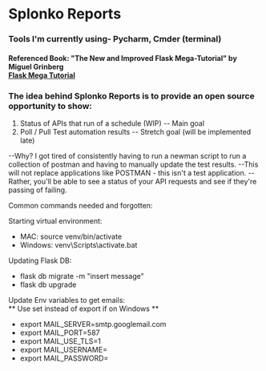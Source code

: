<h1>Splonko Reports</h1>

<h3> Tools I'm currently using- Pycharm, Cmder (terminal) </h3>

<h4> Referenced Book: "The New and Improved Flask Mega-Tutorial" by Miguel Grinberg <br>
<a href="https://blog.miguelgrinberg.com/post/the-flask-mega-tutorial-part-i-hello-world"> Flask Mega Tutorial</a> </h4>

<h3> The idea behind Splonko Reports is to provide an open source opportunity to show: </h3>

1. Status of APIs that run of a schedule (WIP) -- Main goal
2. Poll / Pull Test automation results -- Stretch goal (will be implemented late)

--Why?
    I got tired of consistently having to run a newman script to run a collection of postman and 
    having to manually update the test results.
        --This will not replace applications like POSTMAN - this isn't a test application.
        --Rather, you'll be able to see a status of your API requests and see if they're passing
          of failing.


Common commands needed and forgotten:

Starting virtual environment:
* MAC: source venv/bin/activate
* Windows: venv\Scripts\activate.bat

Updating Flask DB: <br>
   * flask db migrate -m "insert message" <br>
   * flask db upgrade


Update Env variables to get emails: <br> ** Use set instead of export if on Windows ** <br>
* export MAIL_SERVER=smtp.googlemail.com
* export MAIL_PORT=587
* export MAIL_USE_TLS=1
* export MAIL_USERNAME=<your-gmail-username>
* export MAIL_PASSWORD=<your-gmail-password>